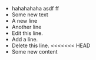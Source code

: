 - hahahahaha asdf ff
- Some new text
- A new line
- Another line
- Edit this line.
- Add a line. 
- Delete this line. 
<<<<<<< HEAD
- Some new content
